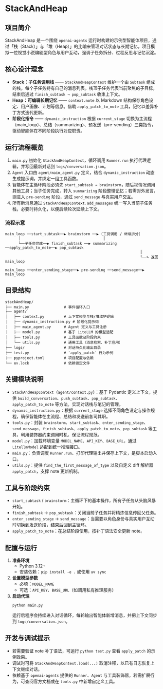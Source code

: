 # StackAndHeap

## 项目简介
StackAndHeap 是一个围绕 `openai-agents` 运行时构建的示例型智能体项目，通过「栈（Stack）」与「堆（Heap）」的比喻来管理对话状态与长期记忆。项目模拟一位视觉小说编剧型角色与用户互动，强调子任务拆分、过程反思与记忆沉淀。

## 核心设计理念
- **Stack：子任务调用栈** —— `StackAndHeapContext` 维护一个由 `Subtask` 组成的栈，每个子任务持有自己的消息列表。栈顶子任务代表当前聚焦的子目标，结束后通过 `finish_subtask → pop_subtask` 收束上下文。
- **Heap：可编辑长期记忆** —— `context.note` 以 Markdown 结构保存角色设定、用户画像、计划等信息。借助 `apply_patch_to_note` 工具，记忆以差异补丁方式迭代更新。
- **阶段化指令** —— `dynamic_instruction` 根据 `current_stage` 切换为主流程（main_loop）、总结（summarizing）、预发送（pre-sending）三类指令，驱动智能体在不同阶段执行对应职责。

## 运行流程概览
1. `main.py` 初始化 `StackAndHeapContext`，循环调用 `Runner.run` 执行代理逻辑，并写回最新对话到 `logs/conversation.json`。
2. `Agent` 入口由 `agent/main_agent.py` 定义，结合 `dynamic_instruction` 动态生成提示词，并绑定一组工具函数。
3. 智能体在主循环阶段必须先 `start_subtask → brainstorm`，随后视情况调用其他工具；当子任务完成，转入 `summarizing` 阶段整理记忆；若需对外发言，则进入 `pre-sending` 阶段，通过 `send_message` 与真实用户交互。
4. 所有新消息通过 `StackAndHeapContext.add_messages` 统一写入当前子任务栈，必要时持久化，以便后续轮次延续上下文。

### 流程示意
```
main_loop ──start_subtask──▶ brainstorm ──▶ (工具调用 / 继续拆分)
      │                                      │
      └──子任务完成──▶ finish_subtask ──▶ summarizing ──apply_patch_to_note──▶ pop_subtask
                                                              │
                                                              └──> 返回 main_loop

main_loop ──enter_sending_stage──▶ pre-sending ──send_message──▶ main_loop
```

## 目录结构
```
stackAndHeap/
├── main.py                # 事件循环入口
├── agent/
│   ├── context.py         # 上下文模型与栈/堆维护逻辑
│   ├── dynamic_instruction.py # 阶段化提示词
│   ├── main_agent.py      # Agent 定义与工具注册
│   ├── model.py           # 基于 LiteLLM 的模型适配
│   ├── tools.py           # 工具函数及阶段约束
│   └── utils.py           # 通用工具（消息检索、补丁应用）
├── logs/                  # 对话持久化输出目录
├── test.py                # `apply_patch` 行为示例
├── pyproject.toml         # 项目配置与依赖
└── uv.lock                # 依赖锁定文件
```

## 关键模块说明
- `StackAndHeapContext`（`agent/context.py`）：基于 Pydantic 定义上下文，提供 `build_conversation`、`push_subtask`、`pop_subtask`、`apply_patch_to_note` 等方法，实现对话栈与笔记的管理。
- `dynamic_instruction.py`：根据 `current_stage` 选择不同角色设定与操作规程，确保智能体在主流程、总结和发送前各司其职。
- `tools.py`：封装 `brainstorm`、`start_subtask`、`enter_sending_stage`、`send_message`、`finish_subtask`、`apply_patch_to_note`、`pop_subtask` 等工具，利用装饰器约束调用时机，保证流程规范。
- `model.py`：加载环境变量 `MODEL_NAME`、`API_KEY`、`BASE_URL`，通过 `LitellmModel` 适配到统一推理接口。
- `main.py`：负责调度 `Runner.run`、打印代理输出并保存上下文，是脚本启动入口。
- `utils.py`：提供 `find_the_first_message_of_type` 以及自定义 diff 解析器 `apply_patch`，支撑 note 更新机制。

## 工具与阶段约束
- `start_subtask` / `brainstorm`：主循环下的基本操作，所有子任务从头脑风暴开始。
- `finish_subtask` → `pop_subtask`：关闭当前子任务并将精炼信息传回父任务。
- `enter_sending_stage` → `send_message`：当需要以角色身份与真实用户互动时切换到发送阶段，结束后回到主循环。
- `apply_patch_to_note`：在总结阶段使用，按补丁语法安全更新 note。

## 配置与运行
1. **准备环境**
   - Python 3.12+
   - 安装依赖：`pip install -e .` 或使用 `uv sync`
2. **设置模型参数**
   - 必填：`MODEL_NAME`
   - 可选：`API_KEY`、`BASE_URL`（如调用私有推理服务）
3. **启动代理**
   ```bash
   python main.py
   ```
   运行后程序会持续进入对话循环，每轮输出智能体新增消息，并把上下文同步到 `logs/conversation.json`。

## 开发与调试提示
- 若需要验证 note 补丁语法，可运行 `python test.py` 查看 `apply_patch` 的示例效果。
- 调试时可将 `StackAndHeapContext.load(...)` 取消注释，以已有日志恢复上下文继续对话。
- 依赖基于 `openai-agents` 提供的 `Runner`、`Agent` 与工具装饰器，若需扩展行为，可查阅官方文档或在 `tools.py` 中新增自定义工具。
